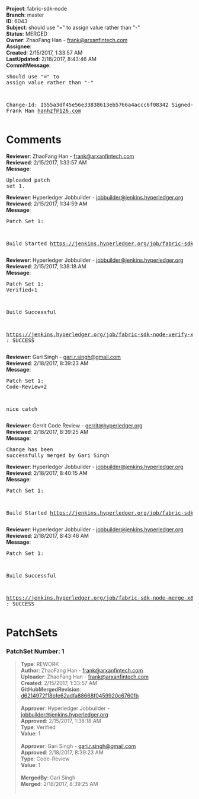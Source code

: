 <strong>Project</strong>: fabric-sdk-node<br><strong>Branch</strong>: master<br><strong>ID</strong>: 6043<br><strong>Subject</strong>: should use "=" to assign value rather than "-"<br><strong>Status</strong>: MERGED<br><strong>Owner</strong>: ZhaoFang Han - frank@arxanfintech.com<br><strong>Assignee</strong>:<br><strong>Created</strong>: 2/15/2017, 1:33:57 AM<br><strong>LastUpdated</strong>: 2/18/2017, 8:43:46 AM<br><strong>CommitMessage</strong>:<br><pre>should use "=" to assign value rather than "-"

Change-Id: I555a3df45e56e33838613eb5766a4accc6f08342
Signed-off-by: Frank Han <hanhzf@126.com>
</pre><h1>Comments</h1><strong>Reviewer</strong>: ZhaoFang Han - frank@arxanfintech.com<br><strong>Reviewed</strong>: 2/15/2017, 1:33:57 AM<br><strong>Message</strong>: <pre>Uploaded patch set 1.</pre><strong>Reviewer</strong>: Hyperledger Jobbuilder - jobbuilder@jenkins.hyperledger.org<br><strong>Reviewed</strong>: 2/15/2017, 1:34:59 AM<br><strong>Message</strong>: <pre>Patch Set 1:

Build Started https://jenkins.hyperledger.org/job/fabric-sdk-node-verify-x86_64/492/</pre><strong>Reviewer</strong>: Hyperledger Jobbuilder - jobbuilder@jenkins.hyperledger.org<br><strong>Reviewed</strong>: 2/15/2017, 1:38:18 AM<br><strong>Message</strong>: <pre>Patch Set 1: Verified+1

Build Successful 

https://jenkins.hyperledger.org/job/fabric-sdk-node-verify-x86_64/492/ : SUCCESS</pre><strong>Reviewer</strong>: Gari Singh - gari.r.singh@gmail.com<br><strong>Reviewed</strong>: 2/18/2017, 8:39:23 AM<br><strong>Message</strong>: <pre>Patch Set 1: Code-Review+2

nice catch</pre><strong>Reviewer</strong>: Gerrit Code Review - gerrit@hyperledger.org<br><strong>Reviewed</strong>: 2/18/2017, 8:39:25 AM<br><strong>Message</strong>: <pre>Change has been successfully merged by Gari Singh</pre><strong>Reviewer</strong>: Hyperledger Jobbuilder - jobbuilder@jenkins.hyperledger.org<br><strong>Reviewed</strong>: 2/18/2017, 8:40:15 AM<br><strong>Message</strong>: <pre>Patch Set 1:

Build Started https://jenkins.hyperledger.org/job/fabric-sdk-node-merge-x86_64/149/</pre><strong>Reviewer</strong>: Hyperledger Jobbuilder - jobbuilder@jenkins.hyperledger.org<br><strong>Reviewed</strong>: 2/18/2017, 8:43:46 AM<br><strong>Message</strong>: <pre>Patch Set 1:

Build Successful 

https://jenkins.hyperledger.org/job/fabric-sdk-node-merge-x86_64/149/ : SUCCESS</pre><h1>PatchSets</h1><h3>PatchSet Number: 1</h3><blockquote><strong>Type</strong>: REWORK<br><strong>Author</strong>: ZhaoFang Han - frank@arxanfintech.com<br><strong>Uploader</strong>: ZhaoFang Han - frank@arxanfintech.com<br><strong>Created</strong>: 2/15/2017, 1:33:57 AM<br><strong>GitHubMergedRevision</strong>: [d6214972f18bfe62adfa88668f0459920c6760fb](https://github.com/hyperledger-gerrit-archive/fabric-sdk-node/commit/d6214972f18bfe62adfa88668f0459920c6760fb)<br><br><strong>Approver</strong>: Hyperledger Jobbuilder - jobbuilder@jenkins.hyperledger.org<br><strong>Approved</strong>: 2/15/2017, 1:38:18 AM<br><strong>Type</strong>: Verified<br><strong>Value</strong>: 1<br><br><strong>Approver</strong>: Gari Singh - gari.r.singh@gmail.com<br><strong>Approved</strong>: 2/18/2017, 8:39:23 AM<br><strong>Type</strong>: Code-Review<br><strong>Value</strong>: 1<br><br><strong>MergedBy</strong>: Gari Singh<br><strong>Merged</strong>: 2/18/2017, 8:39:25 AM<br><br></blockquote>